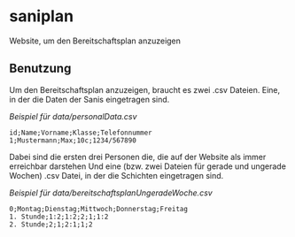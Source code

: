# saniplan
Website, um den Bereitschaftsplan anzuzeigen

## Benutzung
Um den Bereitschaftsplan anzuzeigen, braucht es zwei .csv Dateien.
Eine, in der die Daten der Sanis eingetragen sind.

*Beispiel für data/personalData.csv*
```csv
id;Name;Vorname;Klasse;Telefonnummer
1;Mustermann;Max;10c;1234/567890
```
Dabei sind die ersten drei Personen die, die auf der Website als immer erreichbar darstehen
Und eine (bzw. zwei Dateien für gerade und ungerade Wochen) .csv Datei, in der die Schichten eingetragen sind.

*Beispiel für data/bereitschaftsplanUngeradeWoche.csv*
```csv
0;Montag;Dienstag;Mittwoch;Donnerstag;Freitag
1. Stunde;1:2;1:2;2;1;1:2
2. Stunde;2;1;2:1;1;2
```
